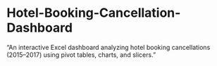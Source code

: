 # Hotel-Booking-Cancellation-Dashboard
“An interactive Excel dashboard analyzing hotel booking cancellations (2015–2017) using pivot tables, charts, and slicers.”
